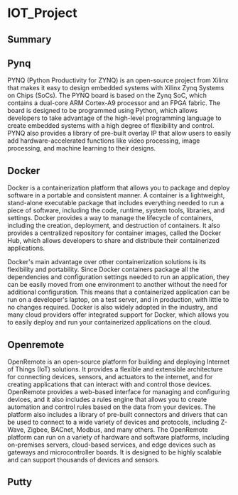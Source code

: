 # IOT_Project

## Summary

## Pynq

PYNQ (Python Productivity for ZYNQ) is an open-source project from Xilinx that makes it easy to design embedded systems with Xilinx Zynq Systems on Chips (SoCs). The PYNQ board is based on the Zynq SoC, which contains a dual-core ARM Cortex-A9 processor and an FPGA fabric. The board is designed to be programmed using Python, which allows developers to take advantage of the high-level programming language to create embedded systems with a high degree of flexibility and control. PYNQ also provides a library of pre-built overlay IP that allow users to easily add hardware-accelerated functions like video processing, image processing, and machine learning to their designs.

## Docker

Docker is a containerization platform that allows you to package and deploy software in a portable and consistent manner. A container is a lightweight, stand-alone executable package that includes everything needed to run a piece of software, including the code, runtime, system tools, libraries, and settings. Docker provides a way to manage the lifecycle of containers, including the creation, deployment, and destruction of containers. It also provides a centralized repository for container images, called the Docker Hub, which allows developers to share and distribute their containerized applications.

Docker's main advantage over other containerization solutions is its flexibility and portability. Since Docker containers package all the dependencies and configuration settings needed to run an application, they can be easily moved from one environment to another without the need for additional configuration. This means that a containerized application can be run on a developer's laptop, on a test server, and in production, with little to no changes required. Docker is also widely adopted in the industry, and many cloud providers offer integrated support for Docker, which allows you to easily deploy and run your containerized applications on the cloud.

## Openremote

OpenRemote is an open-source platform for building and deploying Internet of Things (IoT) solutions. It provides a flexible and extensible architecture for connecting devices, sensors, and actuators to the internet, and for creating applications that can interact with and control those devices. OpenRemote provides a web-based interface for managing and configuring devices, and it also includes a rules engine that allows you to create automation and control rules based on the data from your devices. The platform also includes a library of pre-built connectors and drivers that can be used to connect to a wide variety of devices and protocols, including Z-Wave, Zigbee, BACnet, Modbus, and many others. The OpenRemote platform can run on a variety of hardware and software platforms, including on-premises servers, cloud-based services, and edge devices such as gateways and microcontroller boards. It is designed to be highly scalable and can support thousands of devices and sensors.

## Putty 

